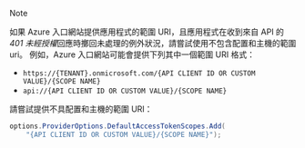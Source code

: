> [!NOTE]
> 如果 Azure 入口網站提供應用程式的範圍 URI，且應用程式在收到來自 API 的*401 未經授權*回應時擲回未處理的例外狀況，請嘗試使用不包含配置和主機的範圍 uri。 例如，Azure 入口網站可能會提供下列其中一個範圍 URI 格式：
>
> * `https://{TENANT}.onmicrosoft.com/{API CLIENT ID OR CUSTOM VALUE}/{SCOPE NAME}`
> * `api://{API CLIENT ID OR CUSTOM VALUE}/{SCOPE NAME}`
>
> 請嘗試提供不具配置和主機的範圍 URI：
>
> ```csharp
> options.ProviderOptions.DefaultAccessTokenScopes.Add(
>     "{API CLIENT ID OR CUSTOM VALUE}/{SCOPE NAME}");
> ```
